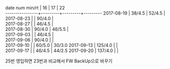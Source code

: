 date num min/rt |    16   |    17   |    22   
----------------+---------+---------+---------
2017-08-19      |  38/4.5 |  52/4.5 |        
2017-08-23      |         |  90/4.0 |        
2017-08-27      |         |  46/4.5 |        
2017-08-30      |  90/4.0 |  46/5.5 |        
2017-09-03      |         |  46/4.5 |        
2017-09-06      |  90/4.0 |         |        
2017-09-10      |         |  60/5.0 |  30/3.0
2017-09-13      | 125/4.0 |         |        
2017-09-17      |         |  46/4.5 |  44/2.5
2017-09-20      | 137/4.0 |         |        

25번 영입하면 23번과 비교해서 FW BackUp으로 바꾸기
